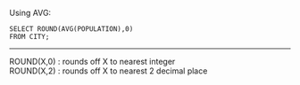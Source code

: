 Using AVG:

```
SELECT ROUND(AVG(POPULATION),0)
FROM CITY;
```
<hr/>

ROUND(X,0) : rounds off X to nearest integer <br />
ROUND(X,2) : rounds off X to nearest 2 decimal place
